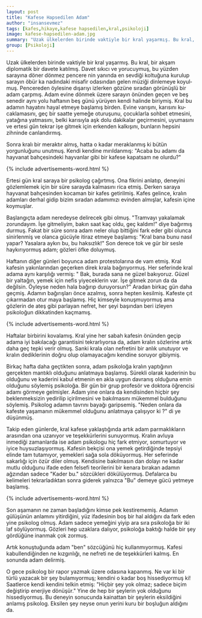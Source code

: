 ```yaml
---
layout: post
title: "Kafese Hapsedilen Adam"
author: "insansevmez"
tags: [kafes,hikaye,kafese hapsedilen,kral,psikoloji]
image: kafese-hapsedilen-adam.jpg
summary: "Uzak ülkelerden birinde vaktiyle bir kral yaşarmış. Bu kral, bir akşam diplomatik bir davete katılmış. Davet sıkıcı ve yorucuymuş, bu yüzden sarayına döner dönmez pencere­ nin yanında en sevdiği koltuğuna kurulup sarayın öbür ka­ nadındaki misafir odasından gelen müziği dinlemeye koyul­ muş. Pencereden öylesine dışarıyı izlerken gözüne sıradan görünüşlü bir adam çarpmış."
group: [Psikoloji]
---
```


Uzak ülkelerden birinde vaktiyle bir kral yaşarmış. Bu kral, bir akşam diplomatik bir davete katılmış. Davet sıkıcı ve yorucuymuş, bu yüzden sarayına döner dönmez pencere­ nin yanında en sevdiği koltuğuna kurulup sarayın öbür ka­ nadındaki misafir odasından gelen müziği dinlemeye koyul­ muş. Pencereden öylesine dışarıyı izlerken gözüne sıradan görünüşlü bir adam çarpmış. Adam evine dönmek üzere sa­rayın önünden geçen ve beş senedir aynı yolu haftanın beş günü yürüyen kendi halinde biriymiş. Kral bu adamın haya­tını hayal etmeye başlamış birden. Evine varışını, karısını ku­caklamasını, geç bir saatte yemeğe oturuşunu, çocuklarla sohbet etmesini, yatağına yatmasını, belki karısıyla aşk dolu dakikalar geçirmesini, uyumasını ve ertesi gün tekrar işe git­mek için erkenden kalkışını, bunların hepsini zihninde canlandırmış.

Sonra kralı bir meraktır almış, hatta o kadar meraklanmış ki bütün yorgunluğunu unutmuş. Kendi kendine mırıldan­mış: "Acaba bu adamı da hayvanat bahçesindeki hayvanlar gibi bir kafese kapatsam ne olurdu?"

{% include advertisements-word.html %}

Ertesi gün kral saraya bir psikolog çağırtmış. Ona fikrini anlatıp, deneyini gözlemlemek için bir süre sarayda kalması­nı rica etmiş. Derken saraya hayvanat bahçesinden kocaman bir kafes getirilmiş. Kafes gelince, kralın adamları derhal gi­dip bizim sıradan adamımızı evinden almışlar, kafesin içine koymuşlar.

Başlangıçta adam neredeyse delirecek gibi olmuş. "Tram­vayı yakalamak zorundayım. İşe gitmeliyim, bakın saat kaç oldu, geç kaldım!" diye bağırmış durmuş. Fakat bir süre son­ra adam neler olup bittiğini fark eder gibi olunca sinirlenmiş ve olanca gücüyle itiraz etmeye başlamış: "Kral bana bunu nasıl yapar? Yasalara aykırı bu, bu haksızlık!" Son derece tok ve gür bir sesle haykırıyormuş adam; gözleri öfke doluymuş.

Haftanın diğer günleri boyunca adam protestolarına de­ vam etmiş. Kral kafesin yakınlarından geçerken direk krala bağırıyormuş. Her seferinde kral adama aynı karşılı­ğı vermiş: " Bak, burada sana ne güzel bakıyoruz. Güzel bir yaltağın, yemek için nefis yiyeceklerin var. İşe gitmek zorun­ da da değilsin. Öyleyse neden hala bağırıp duruyorsun?" Aradan birkaç gün daha geçmiş. Adamın bağırışları önce azalmış, sonra hepten kesilmiş. Kafeste çıt çıkarmadan otur­ maya başlamış. Hiç kimseyle konuşmuyormuş ama gözlerin­ de ateş gibi parlayan nefret, her şeyi başından beri izleyen psikoloğun dikkatinden kaçmamış.

{% include advertisements-word.html %}

Haftalar birbirini kovalamış. Kral yine her sabah kafesin önünden geçip adama iyi bakılacağı garantisini tekrarlıyorsa da, adam kralın sözlerine artık daha geç tepki verir olmuş. Sanki krala olan nefretini bir anlık unutuyor ve kralın dedik­lerinin doğru olup olamayacağını kendine soruyor gibiymiş.

Birkaç hafta daha geçtikten sonra, adam psikoloğa kralın yaptığının gerçekten mantıklı olduğunu anlatmaya başlamış. Sürekli olarak kaderinin bu olduğunu ve kaderini kabul et­menin en akla uygun davranış olduğuna emin olduğunu söylemiş psikoloğa. Bir gün bir grup profesör ve doktora öğrencisi adamı görmeye gelmişler. Adam yine onlara da ken­disinden hiçbir şey beklenmeksizin yedirilip içirilmesini ve bakılmasını mükemmel bulduğunu söylemiş. Psikolog ada­mın tavrını bayağı garipsemiş. "Neden onlara da kafeste ya­şamanın mükemmel olduğunu anlatmaya çalışıyor ki ?" di­ ye düşünmüş.

Takip eden günlerde, kral kafese yaklaştığında artık adam parmaklıkların arasından ona uzanıyor ve teşekkürlerini sunuyormuş. Kralın avluya inmediği zamanlarda ise adam psi­kologu hiç fark etmiyor, somurtuyor ve iyice huysuzlaşıyormuş. Kafesin bekçisi ona yemek getirdiğinde tepsiyi elinde tam tutamıyor, yemekleri sağa sola döküyormuş. Her sefe­rinde sakarlığı için özür diler olmuş. Kendisine bakılmasın­ dan dolayı ne kadar mutlu olduğunu ifade eden felsefi teori­lerini bir kenara bırakan adamın ağzından sadece "Kader bu." sözcükleri dökülüyormuş. Defalarca bu kelimeleri tek­rarladıktan sonra giderek yalnızca "Bu" demeye gücü yet­meye başlamış.

{% include advertisements-word.html %}

Son aşamanın ne zaman başladığını kimse pek kestirememiş. Adamın gülüşünün anlamını yitirdiğini, yüz ifadesinin boş bir hal aldığını da fark eden yine psikolog olmuş. Adam sadece yemeğini yiyip ara sıra psikoloğa bir iki laf söylüyor­muş. Gözleri hep uzaklara dalıyor, psikoloğa baktığı halde bir şey gördüğüne inanmak çok zormuş.

Artık konuştuğunda adam "ben" sözcüğünü hiç kullanmıyormuş. Kafesi kabullendiğinden ne kızgınlığı, ne nefreti ne de teşekkürleri kalmış. En sonunda adam delirmiş.

O gece psikolog bir rapor yazmak üzere odasına kapan­mış. Ne var ki bir türlü yazacak bir şey bulamıyormuş; ken­dini o kadar boş hissediyormuş ki! Saatlerce kendi kendini telkin etmiş: "Hiçbir şey yok olmaz; sadece biçim değiştirip enerjiye dönüşür." Yine de hep bir şeylerin yok olduğunu hissediyormuş. Bu deneyin sonucunda kainattan bir şeylerin eksildiğini anlamış psikolog. Eksilen şey neyse onun yerini kuru bir boşluğun aldığını da.